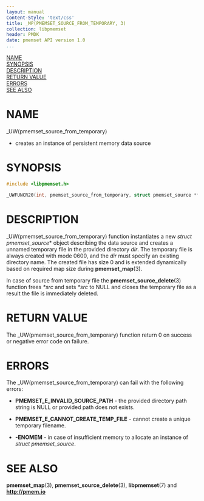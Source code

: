 ```yaml
---
layout: manual
Content-Style: 'text/css'
title: _MP(PMEMSET_SOURCE_FROM_TEMPORARY, 3)
collection: libpmemset
header: PMDK
date: pmemset API version 1.0
...
```


[comment]: <> (SPDX-License-Identifier: BSD-3-Clause)
[comment]: <> (Copyright 2021, Intel Corporation)

[comment]: <> (pmemset_source_from_temporary.3 -- man page for pmemset_source_from_temporary)

[NAME](#name)<br />
[SYNOPSIS](#synopsis)<br />
[DESCRIPTION](#description)<br />
[RETURN VALUE](#return-value)<br />
[ERRORS](#errors)<br />
[SEE ALSO](#see-also)<br />

# NAME #

_UW(pmemset_source_from_temporary)
- creates an instance of persistent memory data source

# SYNOPSIS #

```c
#include <libpmemset.h>

_UWFUNCR20(int, pmemset_source_from_temporary, struct pmemset_source **src, const char *dir)
```
# DESCRIPTION #

_UW(pmemset_source_from_temporary) function instantiates a new *struct pmemset_source** object
describing the data source and creates a unnamed temporary file in the provided directory *dir*.
The temporary file is always created with mode 0600, and the *dir* must specify an existing
directory name. The created file has size 0 and is extended dynamically based on required
map size during **pmemset_map**(3).

In case of source from temporary file the **pmemset_source_delete**(3) function
frees *\*src* and sets *\*src* to NULL and closes the temporary file as a result
the file is immediately deleted.

# RETURN VALUE #

The _UW(pmemset_source_from_temporary) function return 0 on success
or negative error code on failure.

# ERRORS #

The _UW(pmemset_source_from_temporary) can fail with the following errors:

* **PMEMSET_E_INVALID_SOURCE_PATH** - the provided directory path string is NULL
or provided path does not exists.

* **PMEMSET_E_CANNOT_CREATE_TEMP_FILE** - cannot create a unique temporary filename.

* **-ENOMEM** - in case of insufficient memory to allocate an instance
of *struct pmemset_source*.

# SEE ALSO #

**pmemset_map**(3), **pmemset_source_delete**(3),
**libpmemset**(7) and **<http://pmem.io>**
